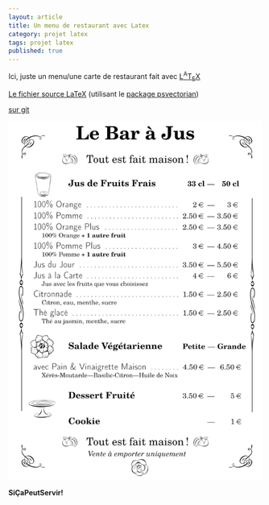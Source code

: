 ```yaml
---
layout: article
title: Un menu de restaurant avec Latex
category: projet latex
tags: projet latex
published: true
---
```


Ici, juste un menu/une carte de restaurant fait avec [L<sup>A</sup>T<sub>E</sub>X](https://fr.wikibooks.org/wiki/LaTeX)

[Le fichier source LaTeX](/assets/images/rajusMenu/menu_2016.tex) (utilisant le [package psvectorian](https://ctan.org/tex-archive/graphics/pstricks/contrib/pst-vectorian))

[sur git](https://github.com/psic/rajusMenu)

![apercu menu](/assets/images/rajusMenu/menu_2016.jpg)


**SiÇaPeutServir!**
